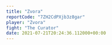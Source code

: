 ```yaml
---
title: "Zvora"
reportCode: "7ZH2CdPXjb3z8gar"
player: "Zvora"
fight: "The Curator"
date: 2021-07-21T20:24:36.112000+00:00
---
```

